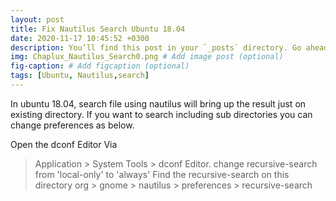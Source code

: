 ```yaml
---
layout: post
title: Fix Nautilus Search Ubuntu 18.04
date: 2020-11-17 10:45:52 +0300
description: You’ll find this post in your `_posts` directory. Go ahead and edit it and re-build the site to see your changes.
img: Chaplux_Nautilus_Search0.png # Add image post (optional)
fig-caption: # Add figcaption (optional)
tags: [Ubuntu, Nautilus,search]
---
```

In ubuntu 18.04, search file using nautilus will bring up the result just on existing directory. If you want to search including sub directories you can change preferences as below.

Open the dconf Editor Via 
> Application > System Tools > dconf Editor.
change recursive-search from 'local-only' to 'always'
Find the recursive-search on this directory
> org > gnome > nautilus > preferences > recursive-search
